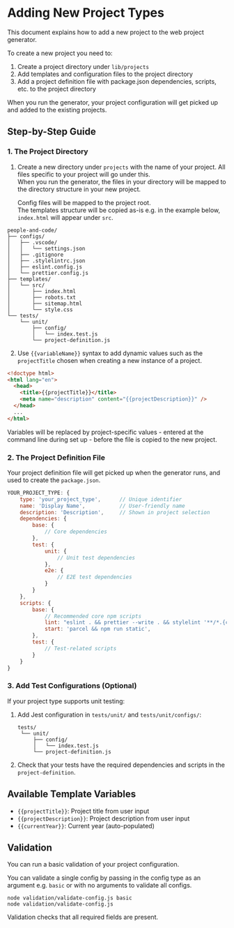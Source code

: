 # Adding New Project Types

This document explains how to add a new project to the web project generator.

To create a new project you need to:

1. Create a project directory under `lib/projects`
2. Add templates and configuration files to the project directory
3. Add a project definition file with package.json dependencies, scripts, etc. to the project directory

When you run the generator, your project configuration will get picked up and added to the existing projects.

## Step-by-Step Guide

### 1. The Project Directory

1. Create a new directory under `projects` with the name of your project. All files specific to your project will go under this.  
   When you run the generator, the files in your directory will be mapped to the directory structure in your new project.

   Config files will be mapped to the project root.  
   The templates structure will be copied as-is e.g. in the example below, `index.html` will appear under `src`.

```text
people-and-code/
├── configs/
│   ├── .vscode/
│   │   └── settings.json
│   ├── .gitignore
│   ├── .stylelintrc.json
│   ├── eslint.config.js
│   └── prettier.config.js
├── templates/
│   └── src/
│       ├── index.html
│       ├── robots.txt
│       ├── sitemap.html
│       └── style.css
└── tests/
    └── unit/
        ├── config/
        │   └── index.test.js
        └── project-definition.js
```

2. Use `{{variableName}}` syntax to add dynamic values such as the `projectTitle` chosen when creating a new instance of a project.

```html
<!doctype html>
<html lang="en">
  <head>
    <title>{{projectTitle}}</title>
    <meta name="description" content="{{projectDescription}}" />
  </head>
  ...
</html>
```

Variables will be replaced by project-specific values - entered at the command line during set up - before the file is copied to the new project.

### 2. The Project Definition File

Your project definition file will get picked up when the generator runs, and used to create the `package.json`.

```javascript
YOUR_PROJECT_TYPE: {
    type: 'your_project_type',      // Unique identifier
    name: 'Display Name',           // User-friendly name
    description: 'Description',     // Shown in project selection
    dependencies: {
        base: {
            // Core dependencies
        },
        test: {
            unit: {
                // Unit test dependencies
            },
            e2e: {
                // E2E test dependencies
            }
        }
    },
    scripts: {
        base: {
            // Recommended core npm scripts
            lint: "eslint . && prettier --write . && stylelint '**/*.{css,scss}'",
            start: 'parcel && npm run static',
        },
        test: {
            // Test-related scripts
        }
    }
}
```

### 3. Add Test Configurations (Optional)

If your project type supports unit testing:

1. Add Jest configuration in `tests/unit/` and `tests/unit/configs/`:

   ```text
   tests/
    └── unit/
        ├── config/
        │   └── index.test.js
        └── project-definition.js
   ```

2. Check that your tests have the required dependencies and scripts in the `project-definition`.

## Available Template Variables

- `{{projectTitle}}`: Project title from user input
- `{{projectDescription}}`: Project description from user input
- `{{currentYear}}`: Current year (auto-populated)

## Validation

You can run a basic validation of your project configuration.

You can validate a single config by passing in the config type as an argument e.g. `basic` or with no arguments to validate all configs.

```shell
node validation/validate-config.js basic
node validation/validate-config.js
```

Validation checks that all required fields are present.
